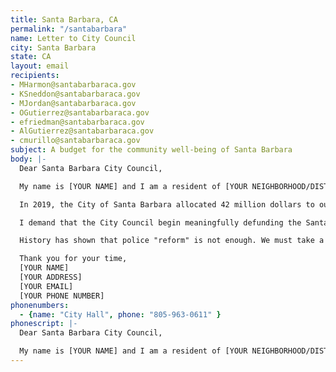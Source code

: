 ```yaml
---
title: Santa Barbara, CA
permalink: "/santabarbara"
name: Letter to City Council
city: Santa Barbara
state: CA
layout: email
recipients:
- MHarmon@santabarbaraca.gov
- KSneddon@santabarbaraca.gov
- MJordan@santabarbaraca.gov
- OGutierrez@santabarbaraca.gov
- efriedman@santabarbaraca.gov
- AlGutierrez@santabarbaraca.gov
- cmurillo@santabarbaraca.gov
subject: A budget for the community well-being of Santa Barbara
body: |-
  Dear Santa Barbara City Council,

  My name is [YOUR NAME] and I am a resident of [YOUR NEIGHBORHOOD/DISTRICT]. I am writing to demand that the Santa Barbara City Council adopt a city budget that prioritizes community wellbeing, and redirects funding away from the police.

  In 2019, the City of Santa Barbara allocated 42 million dollars to our police system, an inordinate 32% of our total budget. This is compared to just $13 million allocated towards community development (9.2% of the budget). Within the community development budget, $1.05 million was projected to be spent on human services  (0.07% of the city's budget), with even less appropriated for housing development (0.04%).

  I demand that the City Council begin meaningfully defunding the Santa Barbara Police Department and re-allocate those funds to programs proven to more effectively promote a safe and equitable community: community-based mental health services, substance abuse treatment services, affordable housing programs, and more. I demand a budget that reflects the actual needs of Santa Barbara residents.

  History has shown that police "reform" is not enough. We must take a hard look at the ways that the current system in place fails to serve--and in fact actively harms--our community, and come together to reimagine the role of police in our city.

  Thank you for your time,
  [YOUR NAME]
  [YOUR ADDRESS]
  [YOUR EMAIL]
  [YOUR PHONE NUMBER]
phonenumbers:
  - {name: "City Hall", phone: "805-963-0611" }
phonescript: |-
  Dear Santa Barbara City Council,

  My name is [YOUR NAME] and I am a resident of [YOUR NEIGHBORHOOD/DISTRICT]. I am calling to demand that the Santa Barbara City Council adopt a city budget that prioritizes community wellbeing, and redirects funding away from the police.  In 2019, the City of Santa Barbara allocated 42 million dollars to our police system, an inordinate 32% of our total budget. This is compared to just $13 million allocated towards community development (9.2% of the budget). Within the community development budget, $1.05 million was projected to be spent on human services  (0.07% of the city's budget), with even less appropriated for housing development (0.04%).
---
```


